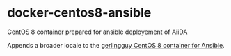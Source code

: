 # docker-centos8-ansible
CentOS 8 container prepared for ansible deployement of AiiDA

Appends a broader locale to the [gerlingguy CentOS 8 container for Ansible](https://hub.docker.com/r/geerlingguy/docker-centos8-ansible/).
